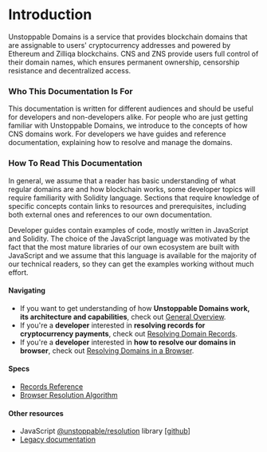 # Introduction

Unstoppable Domains is a service that provides blockchain domains that are assignable to users' cryptocurrency addresses and powered by Ethereum and Zilliqa blockchains. CNS and ZNS provide users full control of their domain names, which ensures permanent ownership, censorship resistance and decentralized access.

### Who This Documentation Is For

This documentation is written for different audiences and should be useful for developers and non-developers alike. For people who are just getting familiar with Unstoppable Domains, we introduce to the concepts of how CNS domains work. For developers we have guides and reference documentation, explaining how to resolve and manage the domains.

### How To Read This Documentation

In general, we assume that a reader has basic understanding of what regular domains are and how blockchain works, some developer topics will require familiarity with Solidity language. Sections that require knowledge of specific concepts contain links to resources and prerequisites, including both external ones and references to our own documentation.

Developer guides contain examples of code, mostly written in JavaScript and Solidity. The choice of the JavaScript language was motivated by the fact that the most mature libraries of our own ecosystem are built with JavaScript and we assume that this language is available for the majority of our technical readers, so they can get the examples working without much effort.

#### Navigating

* If you want to get understanding of how **Unstoppable Domains work, its architecture and capabilities**, check out [General Overview](domain-registry-essentials/general-overview.md).
* If you're a **developer** interested in **resolving records for cryptocurrency payments**, check out [Resolving Domain Records](domain-registry-essentials/resolving-domain-records.md).
* If you're a **developer** interested in **how to resolve our domains in browser**, check out [Resolving Domains in a Browser](resolving-domains-in-a-browser.md).

#### Specs

* [Records Reference](domain-registry-essentials/reference.md)
* [Browser Resolution Algorithm](browser-resolution-algorithm.md)

#### Other resources

* JavaScript [@unstoppable/resolution](https://www.npmjs.com/package/@unstoppabledomains/resolution) library \[[github](https://github.com/unstoppabledomains/resolution)\]
* [Legacy documentation](https://docs.unstoppabledomains.com/)

